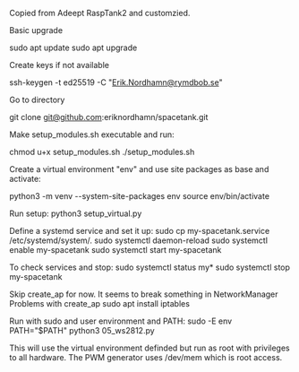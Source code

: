 Copied from Adeept RaspTank2 and customzied.

Basic upgrade

sudo apt update
sudo apt upgrade

Create keys if not available

ssh-keygen -t ed25519 -C "Erik.Nordhamn@rymdbob.se"

Go to directory

git clone git@github.com:eriknordhamn/spacetank.git

Make setup_modules.sh executable and run:

chmod u+x setup_modules.sh
./setup_modules.sh

Create a virtual environment "env" and use site packages as base and activate:

python3 -m venv --system-site-packages env
source env/bin/activate


Run setup:
python3 setup_virtual.py


Define a systemd service and set it up:
sudo cp my-spacetank.service /etc/systemd/system/.
sudo systemctl daemon-reload
sudo systemctl enable my-spacetank
sudo systemctl start my-spacetank


To check services and stop:
sudo systemctl status my*
sudo systemctl stop my-spacetank

Skip create_ap for now. It seems to break something in NetworkManager
Problems with create_ap
sudo apt install iptables

Run with sudo and user environment and PATH:
sudo -E env PATH="$PATH" python3 05_ws2812.py

This will use the virtual environment definded but run as root with privileges to all hardware. The PWM generator uses /dev/mem which is root access.





